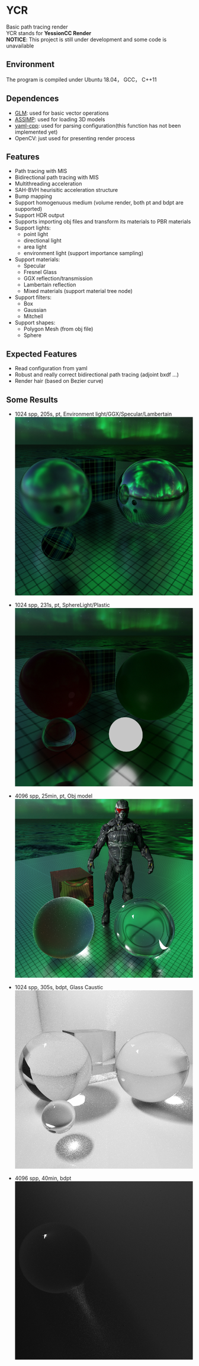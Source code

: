 # YCR
Basic path tracing render\
YCR stands for **YessionCC Render**\
**NOTICE**: This project is still under development and some code is unavailable

## Environment
The program is compiled under Ubuntu 18.04， GCC， C++11

## Dependences
- [GLM](https://github.com/g-truc/glm): used for basic vector operations
- [ASSIMP](https://www.assimp.org/): used for loading 3D models
- [yaml-cpp](https://github.com/jbeder/yaml-cpp): used for parsing configuration(this function has not been implemented yet)
- OpenCV: just used for presenting render process

## Features
- Path tracing with MIS
- Bidirectional path tracing with MIS
- Multithreading acceleration
- SAH-BVH heurisitic acceleration structure
- Bump mapping
- Support homogenuous medium (volume render, both pt and bdpt are supported)
- Support HDR output
- Supports importing obj files and transform its materials to PBR materials
- Support lights:
  - point light
  - directional light
  - area light
  - environment light (support importance sampling)
- Support materials: 
  - Specular
  - Fresnel Glass
  - GGX reflection/transmission
  - Lambertain reflection
  - Mixed materials (support material tree node)
- Support filters:
  - Box
  - Gaussian
  - Mitchell
- Support shapes:
  - Polygon Mesh (from obj file)
  - Sphere

## Expected Features
- Read configuration from yaml
- Robust and really correct bidirectional path tracing (adjoint bxdf ...)
- Render hair (based on Bezier curve)

## Some Results
- 1024 spp, 205s, pt, Environment light/GGX/Specular/Lambertain
![Ball](/present/ball.jpg "Ball")

- 1024 spp, 231s, pt, SphereLight/Plastic
![Scene](/present/scene.jpg "Scene")

- 4096 spp, 25min, pt, Obj model
![Nano](/present/nano.jpg "Nano")

- 1024 spp, 305s, bdpt, Glass Caustic
![bdpt_glass](/present/res_bdpt1024.jpg "bdpt_glass")

- 4096 spp, 40min, bdpt
![fogbdpt](/present/fogbdpt.jpg "fogbdpt")